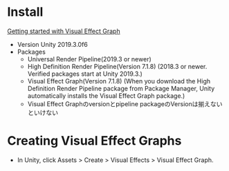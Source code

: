 
# Install
[Getting started with Visual Effect Graph](https://docs.unity3d.com/Packages/com.unity.visualeffectgraph@7.1/manual/GettingStarted.html)
- Version Unity 2019.3.0f6
- Packages
  - Universal Render Pipeline(2019.3 or newer)
  - High Definition Render Pipeline(Version 7.1.8) (2018.3 or newer. Verified packages start at Unity 2019.3.)
  - Visual Effect Graph(Version 7.1.8) (When you download the High Definition Render Pipeline package from Package Manager, Unity automatically installs the Visual Effect Graph package.)
  - Visual Effect Graphのversionとpipeline packageのVersionは揃えないといけない

# Creating Visual Effect Graphs
- In Unity, click Assets > Create > Visual Effects > Visual Effect Graph.

